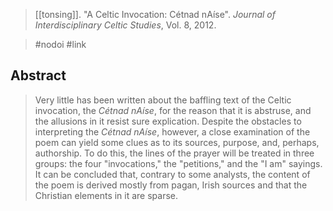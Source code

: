 > [[tonsing]]. "A Celtic Invocation: Cétnad nAíse". *Journal of Interdisciplinary Celtic Studies*, Vol. 8, 2012.

> #nodoi #link 

## Abstract
> Very little has been written about the baffling text of the Celtic invocation, the *Cétnad nAíse*, for the reason that it is abstruse, and the allusions in it resist sure explication. Despite the obstacles to interpreting the *Cétnad nAíse*, however, a close examination of the poem can yield some clues as to its sources, purpose, and, perhaps, authorship. To do this, the lines of the prayer will be treated in three groups: the four "invocations," the "petitions," and the "I am" sayings. It can be concluded that, contrary to some analysts, the content of the poem is derived mostly from pagan, Irish sources and that the Christian elements in it are sparse.
